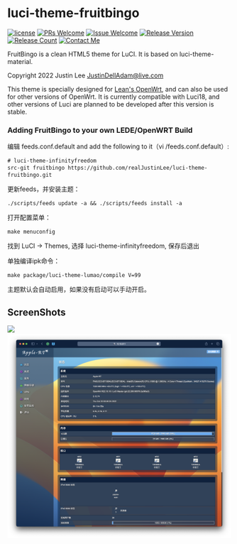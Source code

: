 # luci-theme-fruitbingo

[1]: https://img.shields.io/badge/license-Apache2-brightgreen.svg

[2]: ./LICENSE

[3]: https://img.shields.io/badge/PRs-welcome-brightgreen.svg

[4]: https://github.com/realJustinLee/luci-theme-fruitbingo/pulls

[5]: https://img.shields.io/badge/Issues-welcome-brightgreen.svg

[6]: https://github.com/realJustinLee/luci-theme-fruitbingo/issues/new

[7]: https://img.shields.io/badge/release-v1.5-orange.svg?

[8]: https://github.com/realJustinLee/luci-theme-fruitbingo/releases

[9]: https://img.shields.io/github/downloads/realJustinLee/luci-theme-fruitbingo/total

[10]: https://img.shields.io/badge/Contact-Null-blue

[11]: Null
[![license][1]][2]
[![PRs Welcome][3]][4]
[![Issue Welcome][5]][6]
[![Release Version][7]][8]
[![Release Count][9]][8]
[![Contact Me][10]][11]

FruitBingo is a clean HTML5 theme for LuCI. It is based on luci-theme-material.

Copyright 2022 Justin Lee <JustinDellAdam@live.com>

This theme is specially designed for [Lean's OpenWrt](https://github.com/coolsnowwolf/lede), and can also be used for
other versions of OpenWrt. It is currently compatible with Luci18, and other versions of Luci are planned to be
developed after this version is stable.

### Adding FruitBingo to your own LEDE/OpenWRT Build

编辑 feeds.conf.default and add the following to it（vi /feeds.conf.default）:

```
# luci-theme-infinityfreedom
src-git fruitbingo https://github.com/realJustinLee/luci-theme-fruitbingo.git
```

更新feeds，并安装主题：

```shell
./scripts/feeds update -a && ./scripts/feeds install -a
```

打开配置菜单：

    make menuconfig
找到 LuCI -> Themes, 选择 luci-theme-infinityfreedom, 保存后退出

单独编译ipk命令：

    make package/luci-theme-lumao/compile V=99
主题默认会自动启用，如果没有启动可以手动开启。

ScreenShots
----------------
![](./screenshots/000.Login.png)
![](./screenshots/001.Overview.png)
